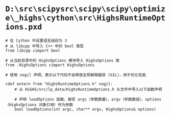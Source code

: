 # `D:\src\scipysrc\scipy\scipy\optimize\_highs\cython\src\HighsRuntimeOptions.pxd`

```
# 在 Cython 中设置语言级别为 3
# 从 libcpp 中导入 C++ 中的 bool 类型
from libcpp cimport bool

# 从当前目录中的 HighsOptions 模块导入 HighsOptions 类
from .HighsOptions cimport HighsOptions

# 使用 nogil 声明，表示以下代码不会释放全局解释器锁 (GIL)，用于优化性能

cdef extern from "HighsRuntimeOptions.h" nogil:
    # 从 HiGHS/src/lp_data/HighsRuntimeOptions.h 头文件中导入以下函数声明

    # 声明 loadOptions 函数，接受 argc（参数数量）、argv（参数数组）、options（HighsOptions 对象引用）作为参数
    bool loadOptions(int argc, char** argv, HighsOptions& options)
```